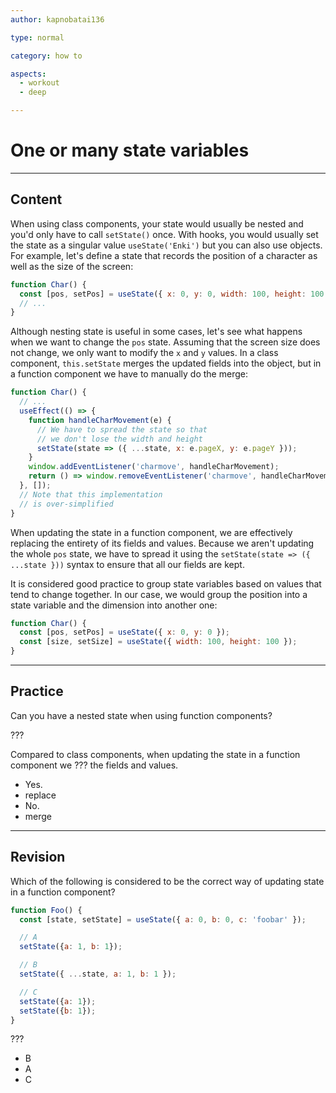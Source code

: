 ```yaml
---
author: kapnobatai136

type: normal

category: how to

aspects:
  - workout
  - deep

---
```


# One or many state variables

---
## Content

When using class components, your state would usually be nested and you'd only have to call `setState()` once. With hooks, you would usually set the state as a singular value `useState('Enki')` but you can also use objects. For example, let's define a state that records the position of a character as well as the size of the screen:

```js
function Char() {
  const [pos, setPos] = useState({ x: 0, y: 0, width: 100, height: 100 });
  // ...
}
```

Although nesting state is useful in some cases, let's see what happens when we want to change the `pos` state. Assuming that the screen size does not change, we only want to modify the `x` and `y` values. In a class component, `this.setState` merges the updated fields into the object, but in a function component we have to manually do the merge:

```js
function Char() {
  // ...
  useEffect(() => {
    function handleCharMovement(e) {
      // We have to spread the state so that
      // we don't lose the width and height
      setState(state => ({ ...state, x: e.pageX, y: e.pageY }));
    }
    window.addEventListener('charmove', handleCharMovement);
    return () => window.removeEventListener('charmove', handleCharMovement);
  }, []);
  // Note that this implementation
  // is over-simplified
}
```

When updating the state in a function component, we are effectively replacing the entirety of its fields and values. Because we aren't updating the whole `pos` state, we have to spread it using the `setState(state => ({ ...state }))` syntax to ensure that all our fields are kept.

It is considered good practice to group state variables based on values that tend to change together. In our case, we would group the position into a state variable and the dimension into another one:

```js
function Char() {
  const [pos, setPos] = useState({ x: 0, y: 0 });
  const [size, setSize] = useState({ width: 100, height: 100 });
}
```

---
## Practice

Can you have a nested state when using function components?

???

Compared to class components, when updating the state in a function component we ??? the fields and values.

* Yes.
* replace
* No.
* merge

---
## Revision

Which of the following is considered to be the correct way of updating state in a function component?

```js
function Foo() {
  const [state, setState] = useState({ a: 0, b: 0, c: 'foobar' });

  // A
  setState({a: 1, b: 1});

  // B
  setState({ ...state, a: 1, b: 1 });

  // C
  setState({a: 1});
  setState({b: 1});
}
```

???

* B
* A
* C